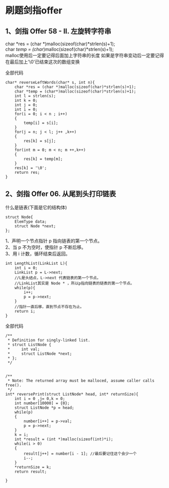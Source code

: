 # 刷题剑指offer
## 1、剑指 Offer 58 - II. 左旋转字符串


char *res = (char *)malloc(sizeof(char)*strlen(s)+1);    
char *temp = (char*)malloc(sizeof(char)*strlen(s)+1);    
malloc使用后一定要记得后面加上字符串的长度
如果是字符串变动后一定要记得在最后加上'\0'已结束这次的数组变换


全部代码
```
char* reverseLeftWords(char* s, int n){
    char *res = (char *)malloc(sizeof(char)*strlen(s)+1);
    char *temp = (char*)malloc(sizeof(char)*strlen(s)+1);
    int l = strlen(s);
    int k = 0;
    int j = 0;
    int i = 0;
    for(i = 0; i < n ; i++)
    {
        temp[i] = s[i];
    }
    for(j = n; j < l; j++ ,k++)
    {
        res[k] = s[j];
    }
    for(int m = 0; m < n; m ++,k++)
    {
        res[k] = temp[m];
    }
    res[k] = '\0';
    return res;
}
```
## 2、剑指 Offer 06. 从尾到头打印链表


什么是链表(下面是它的结构体)

```
struct Node{
    ElemType data;
    struct Node *next;
};
```

   1、声明一个节点指针 p 指向链表的第一个节点。   
   2、当 p 不为空时，使指针 p 不断后移。   
   3、用 i 计数，循环结束后返回。    
```
int LengthList(LinkList L){
	int i = 0;
	LinkList p = L->next;
	//L是头结点，L->next 代表链表的第一个节点。
	//LinkList其实是 Node * ，所以p指向链表的链表的第一个节点。
	while(p){
		i++;
		p = p->next;
	}
	//指针一直后移，直到节点不存在为止。
	return i;
}
```

全部代码
```
/**
 * Definition for singly-linked list.
 * struct ListNode {
 *     int val;
 *     struct ListNode *next;
 * };
 */


/**
 * Note: The returned array must be malloced, assume caller calls free().
 */
int* reversePrint(struct ListNode* head, int* returnSize){
    int i = 0 ,j= 0,k = 0;
    int number[10000] = {0};
    struct ListNode *p = head;
    while(p)
    {
        number[i++] = p->val;
        p = p->next;
    }    
    k = i;
    int *result = (int *)malloc(sizeof(int)*i);
    while(i > 0)
    {
        result[j++] = number[i - 1]; //最后要记住这个会少一个
        i--;
    }
    *returnSize = k;
    return result;

}
```
